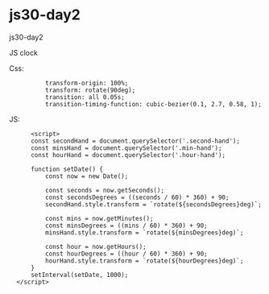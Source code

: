 # js30-day2
js30-day2
 
 JS clock 
 
 Css:       
              
            
              transform-origin: 100%;
              transform: rotate(90deg);
              transition: all 0.05s;
              transition-timing-function: cubic-bezier(0.1, 2.7, 0.58, 1);   
            
JS: 

          <script>
          const secondHand = document.querySelector('.second-hand');
          const minsHand = document.querySelector('.min-hand');
          const hourHand = document.querySelector('.hour-hand');

          function setDate() {
              const now = new Date();

              const seconds = now.getSeconds();
              const secondsDegrees = ((seconds / 60) * 360) + 90;
              secondHand.style.transform = `rotate(${secondsDegrees}deg)`;

              const mins = now.getMinutes();
              const minsDegrees = ((mins / 60) * 360) + 90;
              minsHand.style.transform = `rotate(${minsDegrees}deg)`;

              const hour = now.getHours();
              const hourDegrees = ((hour / 60) * 360) + 90;
              hourHand.style.transform = `rotate(${hourDegrees}deg)`;
          }
          setInterval(setDate, 1000);
      </script>
